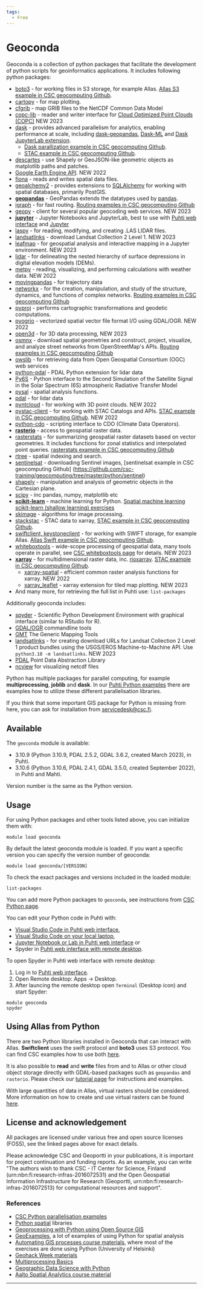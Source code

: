 ```yaml
---
tags:
  - Free
---
```


# Geoconda

Geoconda is a collection of python packages that facilitate the
development of python scripts for geoinformatics applications. It
includes following python packages:

-   [boto3](https://boto3.readthedocs.io) - for working files in S3 storage, for example Allas. [Allas S3 example in CSC geocomputing Github](https://github.com/csc-training/geocomputing/blob/master/python/allas/working_with_allas_from_Python_S3.py).
-   [cartopy] - for map plotting.
-   [cfgrib](https://pypi.org/project/cfgrib/) - map GRIB files to the NetCDF Common Data Model
-   [copc-lib](https://github.com/RockRobotic/copc-lib) - reader and writer interface for [Cloud Optimized Point Clouds (COPC)](https://copc.io/) NEW 2023
-   [dask](https://dask.org/) - provides advanced parallelism for analytics, enabling performance at scale, including [dask-geopandas](https://dask-geopandas.readthedocs.io/), [Dask-ML](https://ml.dask.org/) and [Dask JupyterLab extension](https://github.com/dask/dask-labextension). 
    -   [Dask parallization example in CSC geocomputing Github](https://github.com/csc-training/geocomputing/tree/master/python/puhti/05_parallel_dask).
    -   [STAC example in CSC geocomputing Github](https://github.com/csc-training/geocomputing/tree/master/python/STAC).
-   [descartes] - use Shapely or GeoJSON-like geometric objects as matplotlib paths and patches.
-   [Google Earth Engine API](https://developers.google.com/earth-engine/guides/python_install). NEW 2022
-   [fiona] - reads and writes spatial data files.
-   [geoalchemy2]  - provides extensions to [SQLAlchemy] for working with spatial databases, primarily PostGIS.
-   **[geopandas]** - GeoPandas extends the datatypes used by [pandas].
-   [igraph](https://igraph.org/python/) - for fast routing. [Routing examples in CSC geocomputing Github](https://github.com/csc-training/geocomputing/tree/master/python/routing)
-   [geopy](https://geopy.readthedocs.io/) - client for several popular geocoding web services. NEW 2023
-   **[jupyter]** - Jupyter Notebooks and JupyterLab, best to use with [Puhti web interface](../computing/webinterface/index.md) and [Jupyter](../computing/webinterface/jupyter.md)
-   [laspy](https://pythonhosted.org/laspy/) - for reading, modifying, and creating .LAS LIDAR files. 
-   [landsatlinks](https://github.com/ernstste/landsatlinks) - download Landsat Collection 2 Level 1. NEW 2023
-   [leafmap](https://leafmap.org/) - for geospatial analysis and interactive mapping in a Jupyter environment.  NEW 2023
-   [lidar](https://lidar.gishub.org/) - for delineating the nested hierarchy of surface depressions in digital elevation models (DEMs).
-   [metpy](https://unidata.github.io/MetPy/latest/index.html) - reading, visualizing, and performing calculations with weather data. NEW 2022
-   [movingpandas](http://movingpandas.org) - for trajectory data
-   [networkx] - for the creation, manipulation, and study of the structure, dynamics, and functions of complex networks. [Routing examples in CSC geocomputing Github](https://github.com/csc-training/geocomputing/tree/master/python/routing)
-   [pyproj] - performs cartographic transformations and geodetic computations.
-   [pyogrio](https://pyogrio.readthedocs.io/en/latest/index.html) - vectorized spatial vector file format I/O using GDAL/OGR. NEW 2022
-   [open3d](http://www.open3d.org/docs/release/index.html) - for 3D data processing, NEW 2023
-   [osmnx] - download spatial geometries and construct, project, visualize, and analyze street networks from
    OpenStreetMap's APIs. [Routing examples in CSC geocomputing Github](https://github.com/csc-training/geocomputing/tree/master/python/routing)
-   [owslib](https://geopython.github.io/OWSLib/index.html) -  for retrieving data from Open Geospatial Consortium (OGC) web services
-   [python-pdal](https://pdal.io/python.html) - PDAL Python extension for lidar data
-   [Py6S](https://py6s.readthedocs.io/en/latest/index.html) - Python interface to the Second Simulation of the Satellite Signal in the Solar Spectrum (6S) atmospheric Radiative Transfer Model
-   [pysal] - spatial analysis functions.    
-   [pdal](https://pdal.io/) - for lidar data
-   [pyntcloud](https://pyntcloud.readthedocs.io/) - for working with 3D point clouds. NEW 2022
-   [pystac-client](https://pystac-client.readthedocs.io/) -  for working with STAC Catalogs and APIs.  [STAC example in CSC geocomputing Github](https://github.com/csc-training/geocomputing/tree/master/python/STAC). NEW 2022
-   [python-cdo](https://pypi.org/project/cdo/) - scripting interface to CDO (Climate Data Operators).
-   **[rasterio]** - access to geospatial raster data.
-   [rasterstats] - for summarizing geospatial raster datasets based on
    vector geometries. It includes functions for zonal statistics and
    interpolated point queries. [rasterstats example in CSC geocomputing Github](https://github.com/csc-training/geocomputing/tree/master/python/zonal_stats)
-   [rtree] - spatial indexing and search.
-   [sentinelsat] - downloading Sentinel images, [sentinelsat example in CSC geocomputing Github] (https://github.com/csc-training/geocomputing/tree/master/python/sentinel)
-   [shapely] - manipulation and analysis of geometric objects in the Cartesian plane.
-   [scipy](https://www.scipy.org/) - inc pandas, numpy, matplotlib etc
-   **[scikit-learn]** - machine learning for Python. [Spatial machine learning scikit-learn (shallow learning) exercises](https://github.com/csc-training/geocomputing/tree/master/machineLearning)
-   [skimage] -  algorithms for image processing.
-   [stackstac](https://stackstac.readthedocs.io/) - STAC data to xarray, [STAC example in CSC geocomputing Github](https://github.com/csc-training/geocomputing/tree/master/python/STAC).
-   [swiftclient, keystoneclient](https://docs.openstack.org/python-swiftclient/latest/) - for working with SWIFT storage, for example Allas. [Allas Swift example in CSC geocomputing Github](https://github.com/csc-training/geocomputing/blob/master/python/allas/working_with_allas_from_Python_Swift.py).
-   [whiteboxtools](https://www.whiteboxgeo.com/) -  wide-scope processing of geospatial data, many tools operate in parallel, see [CSC whiteboxtools page](whiteboxtools.md) for details. NEW 2023
-   **[xarray](http://xarray.pydata.org)** - for multidimensional raster data, inc. [rioxarray](https://corteva.github.io/rioxarray). [STAC example in CSC geocomputing Github](https://github.com/csc-training/geocomputing/tree/master/python/STAC).
    -   [xarray-spatial](https://xarray-spatial.org/) - efficient common raster analysis functions for xarray. NEW 2022
    -   [xarray_leaflet](https://github.com/xarray-contrib/xarray_leaflet) - xarray extension for tiled map plotting. NEW 2023
-   And many more, for retrieving the full list in Puhti use:
    `list-packages`
    
Additionally geoconda includes:

-   [spyder] - Scientific Python Development Environment with graphical interface (similar to RStudio for R). 
-   [GDAL/OGR](../apps/gdal.md) commandline tools 
-   [GMT] The Generic Mapping Tools 
-   [landsatlinks](https://github.com/ernstste/landsatlinks) - for creating download URLs for Landsat Collection 2 Level 1 product bundles using the USGS/EROS Machine-to-Machine API. Use `python3.10 -m landsatlinks`. NEW 2023
-   [PDAL] Point Data Abstraction Library
-   [ncview](http://cirrus.ucsd.edu/~pierce/software/ncview/quick_intro.html) for visualizing netcdf files
   
Python has multiple packages for parallel computing, for example
**multiprocessing**, **joblib** and **dask**. In our [Puhti Python examples](https://github.com/csc-training/geocomputing/tree/master/python/puhti) there are examples how to utilize these different parallelisation libraries.

If you think that some important GIS package for Python is missing from here, you can ask for installation from servicedesk@csc.fi.


## Available

The `geoconda` module is available:

* 3.10.9 (Python 3.10.9, PDAL 2.5.2, GDAL 3.6.2, created March 2023), in Puhti.
* 3.10.6 (Python 3.10.6, PDAL 2.4.1, GDAL 3.5.0, created September 2022), in Puhti and Mahti.

Version number is the same as the Python version.

## Usage

For using Python packages and other tools listed above, you can initialize them with:

`module load geoconda`

By default the latest geoconda module is loaded. If you want a specific version you can specify the version number of geoconda:

`module load geoconda/[VERSION]`

To check the exact packages and versions included in the loaded module:

`list-packages`
 
You can add more Python packages to `geoconda`, see instructions from [CSC Python page](python.md#installing-python-packages-to-existing-modules).

You can edit your Python code in Puhti with:

* [Visual Studio Code in Puhti web interface](../computing/webinterface/vscode.md), 
* [Visual Studio Code on your local laptop](../support/tutorials/remote-dev.md),
* [Jupyter Notebook or Lab in Puhti web interface](../computing/webinterface/jupyter.md) or 
* Spyder in [Puhti web interface with remote desktop](../computing/webinterface/desktop.md).

To open Spyder in Puhti web interface with remote desktop:

1. Log in to [Puhti web interface](https://puhti.csc.fi).
2. Open Remote desktop: Apps -> Desktop. 
3. After launcing the remote desktop open `Terminal` (Desktop icon) and start Spyder:

```
module geoconda
spyder
```

## Using Allas from Python

There are two Python libraries installed in Geoconda that can interact with Allas. __Swiftclient__ uses the swift protocol and __boto3__ uses S3 protocol. You can find CSC examples how to use both [here](https://github.com/csc-training/geocomputing/tree/master/python/allas). 

It is also possible to __read__ and __write__ files from and to Allas or other cloud object storage directly with GDAL-based packages such as `geopandas` and `rasterio`. Please check our [tutorial page](../support/tutorials/gis/gdal_cloud.md) for instructions and examples.

With large quantities of data in Allas, virtual rasters should be considered. More information on how to create and use virtual rasters can be found [here](https://research.csc.fi/virtual_rasters).

## License and acknowledgement

All packages are licensed under various free and open source licenses (FOSS), see the linked pages above for exact details.

Please acknowledge CSC and Geoportti in your publications, it is important for project continuation and funding reports.
As an example, you can write "The authors wish to thank CSC - IT Center for Science, Finland (urn:nbn:fi:research-infras-2016072531) and the Open Geospatial Information Infrastructure for Research (Geoportti, urn:nbn:fi:research-infras-2016072513) for computational resources and support".

### References

-   [CSC Python parallelisation examples]
-   [Python spatial] libraries
-   [Geoprocessing with Python using Open Source GIS]
-   [GeoExamples], a lot of examples of using Python for spatial analysis
-   [Automating GIS processes course materials], where most of the exercises are done using Python (University of Helsinki)
-   [Geohack Week materials]
-   [Multiprocessing Basics]
-   [Geographic Data Science with Python]
-   [Aalto Spatial Analytics course material]

------------------------------------------------------------------------


  [Conda]: https://conda.io/docs/
  [cartopy]: http://scitools.org.uk/cartopy/
  [descartes]: https://pypi.python.org/pypi/descartes
  [fiona]: https://pypi.python.org/pypi/Fiona
  [gdal]: https://pypi.python.org/pypi/GDAL
  [geoalchemy2]: https://geoalchemy-2.readthedocs.io/en/latest/
  [GMT]: https://www.generic-mapping-tools.org/
  [SQLAlchemy]: http://sqlalchemy.org 
  [geopandas]: http://geopandas.org/
  [jupyter]: https://jupyter.org/
  [pandas]: http://pandas.pydata.org 
  [networkx]: https://networkx.github.io/
  [pyproj]: https://pypi.python.org/pypi/pyproj?
  [pysal]: https://pysal.org/
  [osmnx]: https://osmnx.readthedocs.io/en/stable/index.html
  [rasterio]: https://rasterio.readthedocs.io/en/latest/
  [rasterstats]: http://pythonhosted.org/rasterstats/
  [rtree]: http://toblerity.org/rtree/
  [shapely]: https://pypi.python.org/pypi/Shapely
  [skimage]: http://scikit-image.org/
  [scikit-learn]: https://scikit-learn.org/stable/
  [pdal]: https://github.com/PDAL/python
  [snappy]: https://senbox.atlassian.net/wiki/spaces/SNAP/pages/19300362/How+to+use+the+SNAP+API+from+Python
  [SNAP]: snap.md
  [spyder]: https://docs.spyder-ide.org/
  [Conda environments]: https://conda.io/docs/user-guide/tasks/manage-environments.html#
  [Bioconda]: bioconda.md
  [Python spatial]: https://github.com/SpatialPython/spatial_python/blob/master/packages.md
  [Geoprocessing with Python using Open Source GIS]: http://www.gis.usu.edu/%7Echrisg/python/2009/
  [GeoExamples]: https://geoexamples.com/
  [Automating GIS processes course materials]: https://automating-gis-processes.github.io
  [Geohack Week materials]: https://geohackweek.github.io/schedule.html
  [Multiprocessing Basics]: https://pymotw.com/2/multiprocessing/basics.html
  [sentinelsat]: https://sentinelsat.readthedocs.io/en/stable/index.html
  [CSC Python parallelisation examples]: https://github.com/csc-training/geocomputing/tree/master/python/puhti
  [Geographic Data Science with Python]: https://geographicdata.science/book/intro.html
  [Aalto Spatial Analytics course material]: https://spatial-analytics.readthedocs.io/en/latest/course-info/course-info.html

